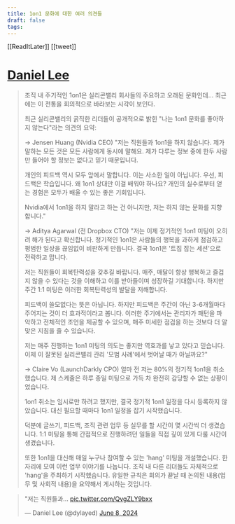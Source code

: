 ```yaml
---
title: 1on1 문화에 대한 여러 의견들
draft: false
tags:
---
```

 

[[ReadItLater]] [[tweet]]

# [Daniel Lee](https://twitter.com/dylayed/status/1799462406718177371)

> 조직 내 주기적인 1on1은 실리콘밸리 회사들의 주요하고 오래된 문화인데...  최근에는 이 전통을 회의적으로 바라보는 시각이 보인다.
> 
> 최근 실리콘밸리의 굵직한 리더들이 공개적으로 밝힌 "나는 1on1 문화를 좋아하지 않는다"라는 의견의 요약:
> 
> → Jensen Huang (Nvidia CEO)
> "저는 직원들과 1on1을 하지 않습니다. 제가 말하는 모든 것은 모든 사람에게 동시에 말해요. 제가 다루는 정보 중에 한두 사람만 들어야 할 정보는 없다고 믿기 때문입니다.
> 
> 개인의 피드백 역시 모두 앞에서 말합니다. 이는 사소한 일이 아닙니다. 우선, 피드백은 학습입니다. 왜 1on1 상대만 이걸 배워야 하나요? 개인의 실수로부터 얻는 경험은 모두가 배울 수 있는 좋은 기회입니다.
> 
> Nvidia에서 1on1을 하지 말라고 하는 건 아니지만, 저는 하지 않는 문화를 지향합니다."
> 
> → Aditya Agarwal (전 Dropbox CTO)
> "저는 이제 정기적인 1on1 미팅이 오히려 해가 된다고 확신합니다. 정기적인 1on1은 사람들의 행복을 과하게 점검하고 평범한 일상을 끊임없이 비판하게 만듭니다. 결국 1on1은 '트집 잡는 세션'으로 전락하고 맙니다.
> 
> 저는 직원들이 회복탄력성을 갖추길 바랍니다. 매주, 매달이 항상 행복하고 즐겁지 않을 수 있다는 것을 이해하고 이를 받아들이며 성장하길 기대합니다. 하지만 주간 1:1 미팅은 이러한 회복탄력성의 발달을 저해합니다.
> 
> 피드백이 쓸모없다는 뜻은 아닙니다. 하지만 피드백은 주간이 아닌 3-6개월마다 주어지는 것이 더 효과적이라고 봅니다. 이러한 주기에서는 관리자가 패턴을 파악하고 전체적인 조언을 제공할 수 있으며, 매주 미세한 점검을 하는 것보다 더 알맞은 지침을 줄 수 있습니다.
> 
> 저는 매주 진행하는 1on1 미팅의 의도는 좋지만 역효과를 낳고 있다고 믿습니다. 이제 이 잘못된 실리콘밸리 관리 '모범 사례'에서 벗어날 때가 아닐까요?"
> 
> → Claire Vo (LaunchDarkly CPO)
> 얼마 전 저는 80%의 정기적 1on1을 취소했습니다. 제 스케줄은 하루 종일 미팅으로 가득 차 완전히 감당할 수 없는 상황이었습니다.
> 
> 1on1 취소는 임시로만 하려고 했지만, 결국 정기적 1on1 일정을 다시 등록하지 않았습니다. 대신 필요할 때마다 1on1 일정을 잡기 시작했습니다.
> 
> 덕분에 글쓰기, 피드백, 조직 관련 업무 등 실무를 할 시간이 몇 시간씩 더 생겼습니다. 1:1 미팅을 통해 간접적으로 진행하려던 일들을 직접 깊이 있게 다룰 시간이 생겼습니다.
> 
> 또한 1on1을 대신해 매일 누구나 참여할 수 있는 'hang' 미팅을 개설했습니다. 한자리에 모여 이런 업무 이야기를 나눕니다. 조직 내 다른 리더들도 자체적으로 'hang'을 주최하기 시작했습니다. 유일한 규칙은 회의가 끝날 때 논의된 내용(업무 및 사회적 내용)을 요약해서 게시하는 것입니다.
> 

> "저는 직원들과… [pic.twitter.com/QvgZLY9bxx](https://t.co/QvgZLY9bxx)
> 
> — Daniel Lee (@dylayed) [June 8, 2024](https://twitter.com/dylayed/status/1799462406718177371?ref_src=twsrc%5Etfw)